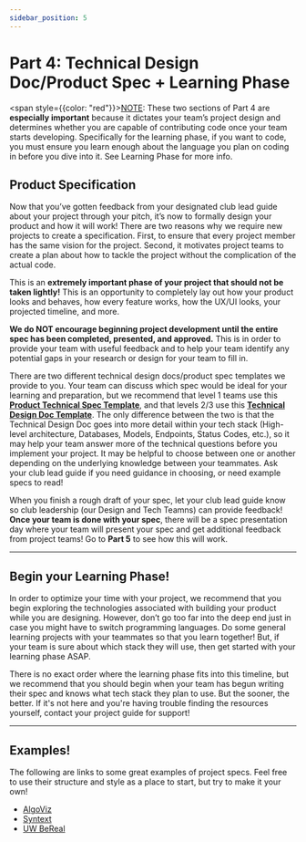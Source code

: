 ```yaml
---
sidebar_position: 5
---
```


# Part 4: Technical Design Doc/Product Spec + Learning Phase

<span style={{color: "red"}}><u>NOTE</u>: These two sections of Part 4 are **especially important** because it dictates your team’s project design and determines whether you are capable of contributing code once your team starts developing. Specifically for the learning phase, if you want to code, you must ensure you learn enough about the language you plan on coding in before you dive into it. See Learning Phase for more info.</span>

## Product Specification

Now that you’ve gotten feedback from your designated club lead guide about your project through your pitch, it’s now to formally design your product and how it will work! There are two reasons why we require new projects to create a specification. First, to ensure that every project member has the same vision for the project. Second, it motivates project teams to create a plan about how to tackle the project without the complication of the actual code.

This is an **extremely important phase of your project that should not be taken lightly!** This is an opportunity to completely lay out how your product looks and behaves, how every feature works, how the UX/UI looks, your projected timeline, and more.

**We do NOT encourage beginning project development until the entire spec has been completed, presented, and approved.** This is in order to provide your team with useful feedback and to help your team identify any potential gaps in your research or design for your team to fill in.

There are two different technical design docs/product spec templates we provide to you. Your team can discuss which spec would be ideal for your learning and preparation, but we recommend that level 1 teams use this **[Product Technical Spec Template](https://docs.google.com/document/d/1q9trXkLShXKabYpFxLDtPcdL_WYOwwfW/edit?usp=sharing&ouid=110339665080062140802&rtpof=true&sd=true)**, and that levels 2/3 use this **[Technical Design Doc Template](https://docs.google.com/document/d/1E9T0GCSYztEdXjgMYKJ06Pnkg4aySOzkGxQaabr3UbY/edit?usp=sharing)**. The only difference between the two is that the Technical Design Doc goes into more detail within your tech stack (High-level architecture, Databases, Models, Endpoints, Status Codes, etc.), so it may help your team answer more of the technical questions before you implement your project. It may be helpful to choose between one or another depending on the underlying knowledge between your teammates. Ask your club lead guide if you need guidance in choosing, or need example specs to read!

When you finish a rough draft of your spec, let your club lead guide know so club leadership (our Design and Tech Teamns) can provide feedback! **Once your team is done with your spec**, there will be a spec presentation day where your team will present your spec and get additional feedback from project teams! Go to **Part 5** to see how this will work.

---

## Begin your Learning Phase!

In order to optimize your time with your project, we recommend that you begin exploring the technologies associated with building your product while you are designing. However, don’t go too far into the deep end just in case you might have to switch programming languages. Do some general learning projects with your teammates so that you learn together! But, if your team is sure about which stack they will use, then get started with your learning phase ASAP.

There is no exact order where the learning phase fits into this timeline, but we recommend that you should begin when your team has begun writing their spec and knows what tech stack they plan to use. But the sooner, the better. If it's not here and you're having trouble finding the resources yourself, contact your project guide for support!

---

## Examples!

The following are links to some great examples of project specs. Feel free to use their structure and style as a place to start, but try to make it your own!

- [AlgoViz](https://docs.google.com/document/d/1aPI6hMQnUmd4xSB1iHznqPPwf6O-75pQ/edit?usp=sharing&ouid=110339665080062140802&rtpof=true&sd=true)
- [Syntext](https://docs.google.com/document/d/1nocWKKrvc7k4Md05yd3QKPVLG9CObYTt/edit?usp=sharing&ouid=110339665080062140802&rtpof=true&sd=true)
- [UW BeReal](https://docs.google.com/document/d/1KfsGkbPJdpqmdq-rVXRLRTjEGFZ4OJTN/edit?usp=sharing&ouid=110339665080062140802&rtpof=true&sd=true)
